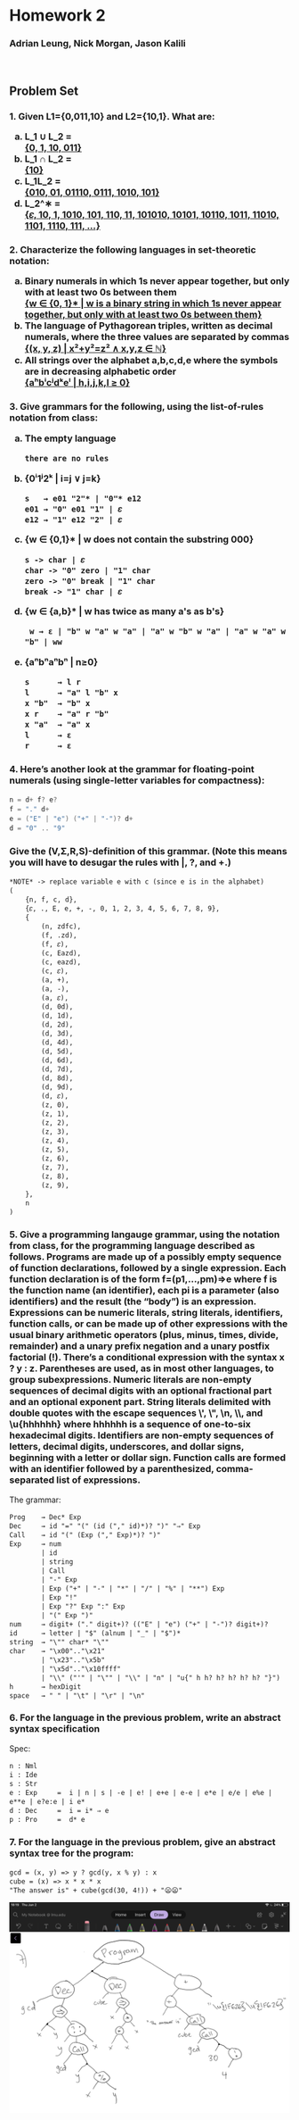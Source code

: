 # Homework 2

### Adrian Leung, Nick Morgan, Jason Kalili

<br>

## Problem Set

<h3>1. Given L1={0,011,10} and L2={10,1}. What are:
<ol style = 'list-style-type: lower-latin;'>
    <li> L_1 ∪ L_2 =<br><u>{0, 1, 10, 011}</u>
    <li> L_1 ∩ L_2 =<br><u>{10}</u>
    <li> L_1L_2 =<br><u>{010, 01, 01110, 0111, 1010, 101}</u>
    <li> L_2^∗ =<br><u>{𝜀, 10, 1, 1010, 101, 110, 11, 101010, 10101, 10110, 1011, 11010, 1101, 1110, 111, ...}</u>
    <!-- L2 = {a,b} = {empty, a, b, aa, ab, ba, bb, aaa, aab, aba, abb, baa, bab, bba, bbb} -->
</ol>
</h3>

<h3>2. Characterize the following languages in set-theoretic notation:
<ol style = 'list-style-type: lower-latin;'>
    <li> Binary numerals in which 1s never appear together, but only with at least two 0s between them <br><u>{w ∈ {0, 1}* | w is a binary string in which 1s never appear together, but only with at least two 0s between them}</u>
    <!-- or {w | 11 not in w and 101 not in w} (using python) -->
    <li>The language of Pythagorean triples, written as decimal numerals, where the three values are separated by commas <br><u>{(x, y, z) | x²+y²=z² ∧ x,y,z ∈ ℕ}</u>
    <li>All strings over the alphabet a,b,c,d,e where the symbols are in decreasing alphabetic order <br><u>{aʰbⁱcʲdᵏeˡ | h,i,j,k,l ≥ 0}</u>
</ol>
</h3>

<h3>3. Give grammars for the following, using the list-of-rules notation from class:
<ol style = 'list-style-type: lower-latin;'>
<li> The empty language

    there are no rules

<li> {0ⁱ1ʲ2ᵏ | i=j ∨ j=k}

    s   → e01 "2"* | "0"* e12
    e01 → "0" e01 "1" | 𝜀
    e12 → "1" e12 "2" | 𝜀

<li>{w ∈ {0,1}* | w does not contain the substring 000}
    
    s -> char | 𝜀
    char -> "0" zero | "1" char
    zero -> "0" break | "1" char
    break -> "1" char | 𝜀

<li>{w ∈ {a,b}* | w has twice as many a's as b's}

     w → ε | "b" w "a" w "a" | "a" w "b" w "a" | "a" w "a" w "b" | ww

<li>{aⁿbⁿaⁿbⁿ | n≥0}

    s      → l r
    l      → "a" l "b" x
    x "b"  → "b" x
    x r    → "a" r "b"
    x "a"  → "a" x
    l      → ε
    r      → ε

</ol>
</h3>

<h3>4. Here’s another look at the grammar for floating-point numerals (using single-letter variables for compactness):</h3>

```Java
n = d+ f? e?
f = "." d+
e = ("E" | "e") ("+" | "-")? d+
d = "0" .. "9"
```

<h3>Give the (V,Σ,R,S)-definition of this grammar. (Note this means you will have to desugar the rules with |, ?, and +.)</h3>

```
*NOTE* -> replace variable e with c (since e is in the alphabet)
(
    {n, f, c, d},
    {𝜀, ., E, e, +, -, 0, 1, 2, 3, 4, 5, 6, 7, 8, 9},
    {
        (n, zdfc),
        (f, .zd),
        (f, 𝜀),
        (c, Eazd),
        (c, eazd),
        (c, 𝜀),
        (a, +),
        (a, -),
        (a, 𝜀),
        (d, 0d),
        (d, 1d),
        (d, 2d),
        (d, 3d),
        (d, 4d),
        (d, 5d),
        (d, 6d),
        (d, 7d),
        (d, 8d),
        (d, 9d),
        (d, 𝜀),
        (z, 0),
        (z, 1),
        (z, 2),
        (z, 3),
        (z, 4),
        (z, 5),
        (z, 6),
        (z, 7),
        (z, 8),
        (z, 9),
    },
    n
)
```

<h3>5. Give a programming langauge grammar, using the notation from class, for the programming language described as follows. Programs are made up of a possibly empty sequence of function declarations, followed by a single expression. Each function declaration is of the form f=(p1,…,pm)⇒e where f is the function name (an identifier), each pi is a parameter (also identifiers) and the result (the “body”) is an expression. Expressions can be numeric literals, string literals, identifiers, function calls, or can be made up of other expressions with the usual binary arithmetic operators (plus, minus, times, divide, remainder) and a unary prefix negation and a unary postfix factorial (!). There’s a conditional expression with the syntax x ? y : z. Parentheses are used, as in most other languages, to group subexpressions. Numeric literals are non-empty sequences of decimal digits with an optional fractional part and an optional exponent part. String literals delimited with double quotes with the escape sequences \', \", \n, \\, and \u{hhhhhh} where hhhhhh is a sequence of one-to-six hexadecimal digits. Identifiers are non-empty sequences of letters, decimal digits, underscores, and dollar signs, beginning with a letter or dollar sign. Function calls are formed with an identifier followed by a parenthesized, comma-separated list of expressions.</h3>

<p>The grammar:</p>

```
Prog    → Dec* Exp
Dec     → id "=" "(" (id ("," id)*)? ")" "⇒" Exp
Call    → id "(" (Exp ("," Exp)*)? ")"
Exp     → num
        | id
        | string
        | Call
        | "-" Exp
        | Exp ("+" | "-" | "*" | "/" | "%" | "**") Exp
        | Exp "!"
        | Exp "?" Exp ":" Exp
        | "(" Exp ")"
num     → digit+ ("." digit+)? (("E" | "e") ("+" | "-")? digit+)?
id      → letter | "$" (alnum | "_" | "$")*
string  → "\"" char* "\""
char    → "\x00".."\x21"
        | "\x23".."\x5b"
        | "\x5d".."\x10ffff"
        | "\\" ("'" | "\"" | "\\" | "n" | "u{" h h? h? h? h? h? "}")
h       → hexDigit
space   → " " | "\t" | "\r" | "\n"
```

<h3>6. For the language in the previous problem, write an abstract syntax specification </h3>

<p>Spec:</p>

```
n : Nml
i : Ide
s : Str
e : Exp     =  i | n | s | -e | e! | e+e | e-e | e*e | e/e | e%e | e**e | e?e:e | i e*
d : Dec     =  i = i* ⇒ e
p : Pro     =  d* e
```

<h3>7. For the language in the previous problem, give an abstract syntax tree for the program:</h3>

```
gcd = (x, y) => y ? gcd(y, x % y) : x
cube = (x) => x * x * x
"The answer is" + cube(gcd(30, 4!)) + "😦😦"
```

![Q7 Answer](./assets/hw2_7.PNG)
